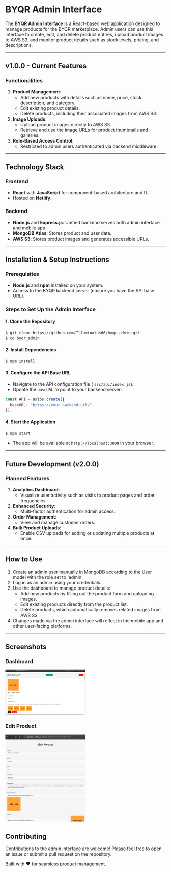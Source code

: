 # BYQR Admin Interface

The **BYQR Admin Interface** is a React-based web application designed to manage products for the BYQR marketplace. Admin users can use this interface to create, edit, and delete product entries, upload product images to AWS S3, and monitor product details such as stock levels, pricing, and descriptions.

---

## v1.0.0 - Current Features

### Functionalities
1. **Product Management**:
   - Add new products with details such as name, price, stock, description, and category.
   - Edit existing product details.
   - Delete products, including their associated images from AWS S3.
2. **Image Uploads**:
   - Upload product images directly to AWS S3.
   - Retrieve and use the image URLs for product thumbnails and galleries.
3. **Role-Based Access Control**:
   - Restricted to admin users authenticated via backend middleware.

---

## Technology Stack

### Frontend
- **React** with **JavaScript** for component-based architecture and UI.
- Hosted on **Netlify**.

### Backend
- **Node.js** and **Express.js**: Unified backend serves both admin interface and mobile app.
- **MongoDB Atlas**: Stores product and user data.
- **AWS S3**: Stores product images and generates accessible URLs.

---

## Installation & Setup Instructions

### Prerequisites
- **Node.js** and **npm** installed on your system.
- Access to the BYQR backend server (ensure you have the API base URL).

### Steps to Set Up the Admin Interface

#### 1. Clone the Repository
```bash
$ git clone https://github.com/Illuminatus66/byqr_admin.git
$ cd byqr_admin
```

#### 2. Install Dependencies
```bash
$ npm install
```

#### 3. Configure the API Base URL
- Navigate to the API configuration file ( `src/api/index.js`).
- Update the `baseURL` to point to your backend server:
```javascript
const API = axios.create({
  baseURL: "https://your-backend-url/",
});
```

#### 4. Start the Application
```bash
$ npm start
```
- The app will be available at `http://localhost:3000` in your browser.

---

## Future Development (v2.0.0)

### Planned Features
1. **Analytics Dashboard**:
   - Visualize user activity such as visits to product pages and order frequencies.
2. **Enhanced Security**:
   - Multi-factor authentication for admin access.
3. **Order Management**:
   - View and manage customer orders.
4. **Bulk Product Uploads**:
   - Enable CSV uploads for adding or updating multiple products at once.

---

## How to Use
1. Create an admin user manually in MongoDB according to the User model with the role set to 'admin'.
2. Log in as an admin using your credentials.
3. Use the dashboard to manage product details:
   - Add new products by filling out the product form and uploading images.
   - Edit existing products directly from the product list.
   - Delete products, which automatically removes related images from AWS S3.
4. Changes made via the admin interface will reflect in the mobile app and other user-facing platforms.

---
## Screenshots
### Dashboard
<img src='./screenshots/Dashboard.png' width='50%' />

### Edit Product
<img src='./screenshots/EditProduct.png' width='50%' />

## Contributing
Contributions to the admin interface are welcome! Please feel free to open an issue or submit a pull request on the repository.

Built with ❤️ for seamless product management.

